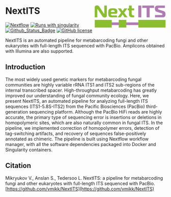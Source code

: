# NextITS <img src='images/NextITS_logo.svg' align="right" height="70" />

[![Nextflow](https://img.shields.io/badge/Nextflow%20DSL2-%E2%89%A522.04.5-23aa62.svg)](https://www.nextflow.io/)
[![Runs with singularity](https://img.shields.io/badge/Runs%20with-Singularity-blue?style=flat&logo=singularity)](https://sylabs.io/docs/)
[![Github_Status_Badge](https://img.shields.io/badge/GitHub-0.0.2-blue.svg)](https://github.com/vmikk/NextITS)
[![GitHub license](https://img.shields.io/github/license/vmikk/NextITS)](https://github.com/vmikk/NextITS/blob/main/LICENSE)


NextITS is an automated pipeline for metabarcoding fungi and other eukaryotes with full-length ITS sequenced with PacBio.
Amplicons obtained with Illumina are also supported.

## Introduction

The most widely used genetic markers for metabarcoding fungal communities are highly variable rRNA ITS1 and ITS2 sub-regions of the internal transcribed spacer. High-throughput metabarcoding has greatly improved our understanding of fungal community ecology. Here, we present NextITS, an automated pipeline for analyzing full-length ITS sequences (ITS1-5.8S-ITS2) from the Pacific Biosciences (PacBio) third-generation sequencing platform. Although the PacBio HiFi reads are highly accurate, the primary type of sequencing error is insertions or deletions in homopolymeric sites, which are also naturally common in fungal ITS. In the pipeline, we implemented correction of homopolymer errors, detection of tag-switching artifacts, and recovery of sequences false-positively annotated as chimeric. The pipeline is built using Nextflow workflow manager, with all the software dependencies packaged into Docker and Singularity containers.

## Citation

Mikryukov V., Anslan S., Tedersoo L. NextITS: a pipeline for metabarcoding fungi and other eukaryotes with full-length ITS sequenced with PacBio. [https://github.com/vmikk/NextITS](https://github.com/vmikk/NextITS)

